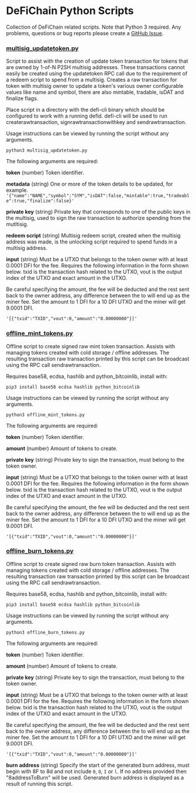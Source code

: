 # DeFiChain Python Scripts
Collection of DeFiChain related scripts. Note that Python 3 required. Any problems, questions or bug reports please create a [GitHub Issue](https://github.com/Bushstar/defi-python-scripts/issues).
### [multisig_updatetoken.py](https://github.com/Bushstar/defi-python-scripts/blob/master/multisig_updatetoken.py "multisig_updatetoken.py")
Script to assist with the creation of update token transaction for tokens that are owned by 1-of-N P2SH multisig addresses. These transactions cannot easily be created using the updatetoken RPC call due to the requirement of a redeem script to spend from a multisig. Creates a raw transaction for token with multisig owner to update a token's various owner configurable values like name and symbol, there are also mintable, tradable, isDAT and finalize flags.

Place script in a directory with the defi-cli binary which should be configured to work with a running defid. defi-cli will be used to run createrawtransaction, signrawtransactionwithkey and sendrawtransaction.

Usage instructions can be viewed by running the script without any arguments.

`python3 multisig_updatetoken.py`

The following arguments are required:

**token** (number)
Token identifier.

**metadata** (string)
One or more of the token details to be updated, for example.
`'{"name":"NAME","symbol":"SYM","isDAT":false,"mintable":true,"tradeable":true,"finalize":false}'`

**private key** (string)
Private key that corresponds to one of the public keys in the multisig, used to sign the raw transaction to authorize spending from the mutltisig.

**redeem script** (string)
Multisig redeem script, created when the multisig address was made, is the unlocking script required to spend funds in a multisig address.

**input** (string)
Must be a UTXO that belongs to the token owner with at least 0.0001 DFI for the fee. Requires the following information in the form shown below. txid is the transaction hash related to the UTXO, vout is the output index of the UTXO and exact amount in the UTXO.

Be careful specifying the amount, the fee will be deducted and the rest sent back to the owner address, any difference between the to will end up as the miner fee. Set the amount to 1 DFI for a 10 DFI UTXO and the miner will get 9.0001 DFI.

`'[{"txid":"TXID","vout":0,"amount":"0.00000000"}]'`

### [offline_mint_tokens.py](https://github.com/Bushstar/defi-python-scripts/blob/master/offline_mint_tokens.py)

Offline script to create signed raw mint token transaction. Assists with managing tokens created with cold storage / offline addresses. The resulting transaction raw transaction printed by this script can be broadcast using the RPC call sendrawtransaction.

Requires base58, ecdsa, hashlib and python_bitcoinlib, install with:

`pip3 install base58 ecdsa hashlib python_bitcoinlib`

Usage instructions can be viewed by running the script without any arguments.

`python3 offline_mint_tokens.py`

The following arguments are required:

**token** (number)
Token identifier.

**amount** (number)
Amount of tokens to create.

**private key** (string)
Private key to sign the transaction, must belong to the token owner.

**input** (string)
Must be a UTXO that belongs to the token owner with at least 0.0001 DFI for the fee. Requires the following information in the form shown below. txid is the transaction hash related to the UTXO, vout is the output index of the UTXO and exact amount in the UTXO.

Be careful specifying the amount, the fee will be deducted and the rest sent back to the owner address, any difference between the to will end up as the miner fee. Set the amount to 1 DFI for a 10 DFI UTXO and the miner will get 9.0001 DFI.

`'[{"txid":"TXID","vout":0,"amount":"0.00000000"}]'`

### [offline_burn_tokens.py](https://github.com/Bushstar/defi-python-scripts/blob/master/offline_burn_tokens.py)

Offline script to create signed raw burn token transaction. Assists with managing tokens created with cold storage / offline addresses. The resulting transaction raw transaction printed by this script can be broadcast using the RPC call sendrawtransaction.

Requires base58, ecdsa, hashlib and python_bitcoinlib, install with:

`pip3 install base58 ecdsa hashlib python_bitcoinlib`

Usage instructions can be viewed by running the script without any arguments.

`python3 offline_burn_tokens.py`

The following arguments are required:

**token** (number)
Token identifier.

**amount** (number)
Amount of tokens to create.

**private key** (string)
Private key to sign the transaction, must belong to the token owner.

**input** (string)
Must be a UTXO that belongs to the token owner with at least 0.0001 DFI for the fee. Requires the following information in the form shown below. txid is the transaction hash related to the UTXO, vout is the output index of the UTXO and exact amount in the UTXO.

Be careful specifying the amount, the fee will be deducted and the rest sent back to the owner address, any difference between the to will end up as the miner fee. Set the amount to 1 DFI for a 10 DFI UTXO and the miner will get 9.0001 DFI.

`'[{"txid":"TXID","vout":0,"amount":"0.00000000"}]'`

**burn address** (string)
Specify the start of the generated burn address, must begin with 8F to 8d and not include `0`, `O`, `I` or `l`. If no address provided then "8addressToBurn" will be used. Generated burn address is displayed as a result of running this script.
